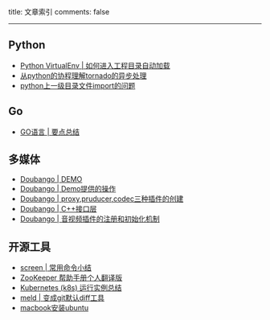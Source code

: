 title: 文章索引
comments: false

---

## Python

- [Python VirtualEnv | 如何进入工程目录自动加载](/2015/11/13/virtualenv-auto-activate/)
- [从python的协程理解tornado的异步处理](/2015/05/31/py_tornado_async/)
- [python上一级目录文件import的问题](/2014/01/01/py_import/)

## Go

- [GO语言 | 要点总结](/2015/02/01/golang/)

## 多媒体

- [Doubango | DEMO](/2014/03/01/dou_demo/)
- [Doubango | Demo提供的操作](/2014/03/01/dou_option/)
- [Doubango | proxy,pruducer,codec三种插件的创建](/2014/03/01/dou_plugin/)
- [Doubango | C++接口层](/2014/03/01/dou_interface/)
- [Doubango | 音视频插件的注册和初始化机制](/2014/03/01/dou_av/)

## 开源工具

- [screen | 常用命令小结](/2016/01/07/screen/)
- [ZooKeeper 帮助手册个人翻译版](/2014/10/14/zookeeper_help/)
- [Kubernetes (k8s) 运行实例总结](/2016/07/21/k8s/)
- [meld | 变成git默认diff工具](/2013/01/04/meld/)
- [macbook安装ubuntu](/2013/01/04/macbook_ubuntu/)
